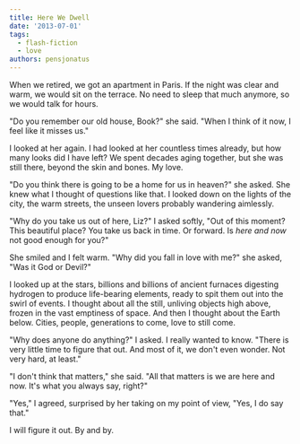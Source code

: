 ```yaml
---
title: Here We Dwell
date: '2013-07-01'
tags:
  - flash-fiction
  - love
authors: pensjonatus
---
```


When we retired, we got an apartment in Paris. If the night was clear and warm,
we would sit on the terrace. No need to sleep that much anymore, so we would
talk for hours.

<!-- truncate -->

"Do you remember our old house, Book?" she said. "When I think of it now, I feel
like it misses us."

I looked at her again. I had looked at her countless times already, but how many
looks did I have left? We spent decades aging together, but she was still there,
beyond the skin and bones. My love.

"Do you think there is going to be a home for us in heaven?" she asked. She knew
what I thought of questions like that. I looked down on the lights of the city,
the warm streets, the unseen lovers probably wandering aimlessly.

"Why do you take us out of here, Liz?" I asked softly, "Out of this moment? This
beautiful place? You take us back in time. Or forward. Is _here and now_ not
good enough for you?"

She smiled and I felt warm. "Why did you fall in love with me?" she asked, "Was
it God or Devil?"

I looked up at the stars, billions and billions of ancient furnaces digesting
hydrogen to produce life-bearing elements, ready to spit them out into the swirl
of events. I thought about all the still, unliving objects high above, frozen in
the vast emptiness of space. And then I thought about the Earth below. Cities,
people, generations to come, love to still come.

"Why does anyone do anything?" I asked. I really wanted to know. "There is very
little time to figure that out. And most of it, we don't even wonder. Not very
hard, at least."

"I don't think that matters," she said. "All that matters is we are here and
now. It's what you always say, right?"

"Yes," I agreed, surprised by her taking on my point of view, "Yes, I do say
that."

I will figure it out. By and by.
